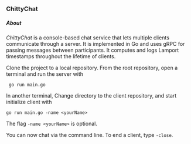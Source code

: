 ### ChittyChat
##### About
*ChittyChat* is a console-based chat service that lets multiple clients communicate through a server. It is implemented in Go and uses gRPC for passing messages between participants. It computes and logs Lamport timestamps throughout the lifetime of clients.

Clone the project to a local repository. From the root repository, open a terminal and run the server with 

```
 go run main.go
```
In another terminal, Change directory to the client repository, and start initialize client with 
``` 
go run main.go -name <yourName>
```
The flag ```-name <yourName>``` is optional. 

You can now chat via the command line. To end a client, type ```-close```. 
